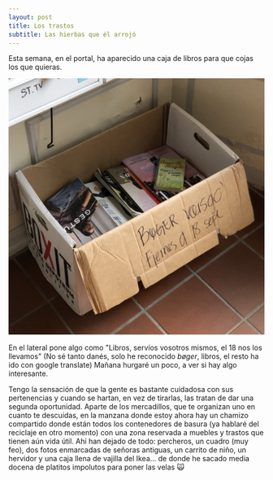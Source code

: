 ```yaml
---
layout: post
title: Los trastos
subtitle: Las hierbas que él arrojó 
---
```

Esta semana, en el portal, ha aparecido una caja de libros para que cojas los que quieras. 

![Liquidación](/img/0019.JPG)

En el lateral pone algo como "Libros, servíos vosotros mismos, el 18 nos los llevamos" (No sé tanto danés, solo he reconocido _bøger_, libros, el resto ha ido con google translate) Mañana hurgaré un poco, a ver si hay algo interesante.

Tengo la sensación de que la gente es bastante cuidadosa con sus pertenencias y cuando se hartan, en vez de tirarlas, las tratan de dar una segunda oportunidad. Aparte de los mercadillos, que te organizan uno en cuanto te descuidas, en la manzana donde estoy ahora hay un chamizo compartido donde están todos los contenedores de basura (ya hablaré del reciclaje en otro momento) con una zona reservada a muebles y trastos que tienen aún vida útil. Ahí han dejado de todo: percheros, un cuadro (muy feo), dos fotos enmarcadas de señoras antiguas, un carrito de niño, un hervidor y una caja llena de vajilla del Ikea... de donde he sacado media docena de platitos impolutos para poner las velas 🙀

